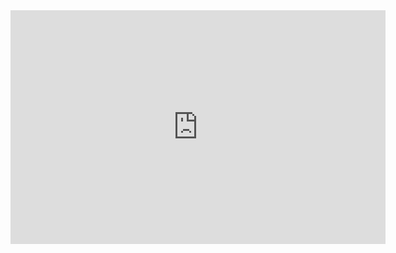 <iframe title="PRUEBAS LINKEDIN - 2 RELACIONES 22" width="600" height="373.5" src="https://app.powerbi.com/view?r=eyJrIjoiYTdlODIyYTgtMGFmZC00OGVmLWE1MzktOGQ2Nzg3NDY2OGRmIiwidCI6ImM4NDZlZWU0LWNkY2QtNDcxNy04OWQ1LTExOWRkZGY1NzAzZiIsImMiOjl9&embedImagePlaceholder=true" frameborder="0" allowFullScreen="true"></iframe>
